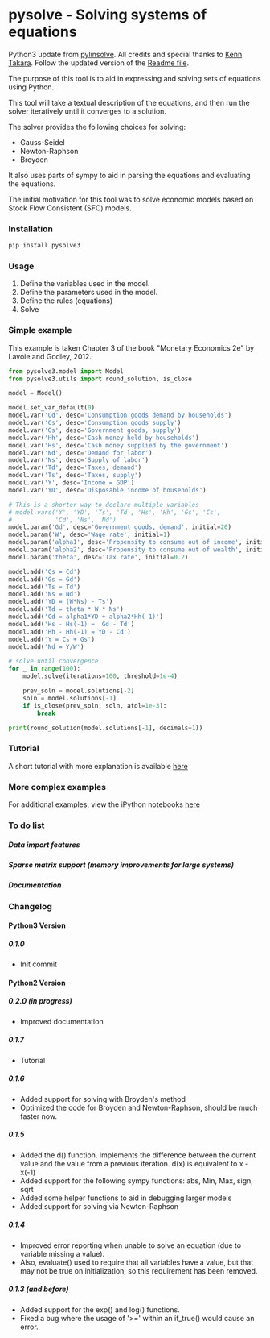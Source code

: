 # pysolve - Solving systems of equations
Python3 update from [pylinsolve](https://github.com/gpetrini/pylinsolve). All credits and special thanks to [Kenn Takara](https://github.com/kennt). Follow the updated version of the [Readme file](https://github.com/kennt/monetary-economics).

The purpose of this tool is to aid in expressing and solving
sets of equations using Python.

This tool will take a textual description of the equations,
and then run the solver iteratively until it converges to 
a solution.

The solver provides the following choices for solving:
* Gauss-Seidel
* Newton-Raphson
* Broyden

It also uses parts of sympy to aid in parsing the equations and
evaluating the equations.

The initial motivation for this tool was to solve economic
models based on Stock Flow Consistent (SFC) models.

### Installation

```python
pip install pysolve3
```

### Usage
1. Define the variables used in the model.
2. Define the parameters used in the model.
3. Define the rules (equations)
4. Solve

### Simple example
This example is taken Chapter 3 of the book "Monetary Economics 2e" by
Lavoie and Godley, 2012.
```python
from pysolve3.model import Model
from pysolve3.utils import round_solution, is_close

model = Model()

model.set_var_default(0)
model.var('Cd', desc='Consumption goods demand by households')
model.var('Cs', desc='Consumption goods supply')
model.var('Gs', desc='Government goods, supply')
model.var('Hh', desc='Cash money held by households')
model.var('Hs', desc='Cash money supplied by the government')
model.var('Nd', desc='Demand for labor')
model.var('Ns', desc='Supply of labor')
model.var('Td', desc='Taxes, demand')
model.var('Ts', desc='Taxes, supply')
model.var('Y', desc='Income = GDP')
model.var('YD', desc='Disposable income of households')

# This is a shorter way to declare multiple variables
# model.vars('Y', 'YD', 'Ts', 'Td', 'Hs', 'Hh', 'Gs', 'Cs',
#            'Cd', 'Ns', 'Nd')
model.param('Gd', desc='Government goods, demand', initial=20)
model.param('W', desc='Wage rate', initial=1)
model.param('alpha1', desc='Propensity to consume out of income', initial=0.6)
model.param('alpha2', desc='Propensity to consume out of wealth', initial=0.4)
model.param('theta', desc='Tax rate', initial=0.2)

model.add('Cs = Cd')
model.add('Gs = Gd')
model.add('Ts = Td')
model.add('Ns = Nd')
model.add('YD = (W*Ns) - Ts')
model.add('Td = theta * W * Ns')
model.add('Cd = alpha1*YD + alpha2*Hh(-1)')
model.add('Hs - Hs(-1) =  Gd - Td')
model.add('Hh - Hh(-1) = YD - Cd')
model.add('Y = Cs + Gs')
model.add('Nd = Y/W')

# solve until convergence
for _ in range(100):
    model.solve(iterations=100, threshold=1e-4)

    prev_soln = model.solutions[-2]
    soln = model.solutions[-1]
    if is_close(prev_soln, soln, atol=1e-3):
        break

print(round_solution(model.solutions[-1], decimals=1))

```

### Tutorial

A short tutorial with more explanation is available [here](https://github.com/gpetrini/pysolve3/blob/master/godley_%26_lavoie/extra/pysolve%20tutorial.ipynb)

### More complex examples

For additional examples, view the iPython notebooks [here](http://nbviewer.jupyter.org/github/gpetrini/pysolve3/tree/master/godley_%26_lavoie/)

### To do list
##### Data import features
##### Sparse matrix support (memory improvements for large systems)
##### Documentation

### Changelog

#### Python3 Version

##### 0.1.0

- Init commit

#### Python2 Version

##### 0.2.0 (in progress)

* Improved documentation

##### 0.1.7

* Tutorial

##### 0.1.6

* Added support for solving with Broyden's method
* Optimized the code for Broyden and Newton-Raphson, should be much faster now.

##### 0.1.5

* Added the d() function.  Implements the difference between the current value
and the value from a previous iteration.  d(x) is equivalent to x - x(-1)
* Added support for the following sympy functions: abs, Min, Max, sign, sqrt
* Added some helper functions to aid in debugging larger models
* Added support for solving via Newton-Raphson

##### 0.1.4

* Improved error reporting when unable to solve an equation (due to variable
missing a value).
* Also, evaluate() used to require that all variables have a value, but that
may not be true on initialization, so this requirement has been removed.

##### 0.1.3 (and before)

* Added support for the exp() and log() functions.
* Fixed a bug where the usage of '>=' within an if_true() would cause an error.






